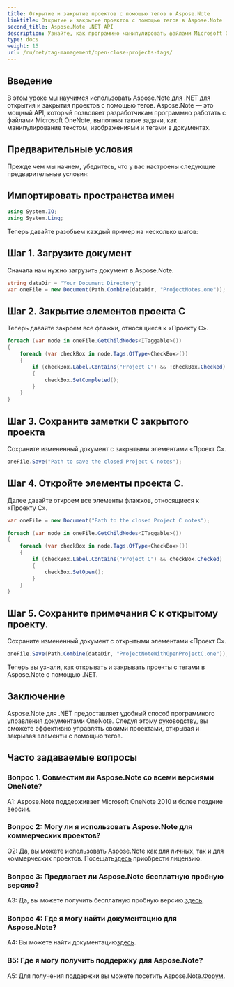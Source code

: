 ```yaml
---
title: Открытие и закрытие проектов с помощью тегов в Aspose.Note
linktitle: Открытие и закрытие проектов с помощью тегов в Aspose.Note
second_title: Aspose.Note .NET API
description: Узнайте, как программно манипулировать файлами Microsoft OneNote с помощью Aspose.Note для .NET. Эффективно открывайте и закрывайте проекты с помощью тегов.
type: docs
weight: 15
url: /ru/net/tag-management/open-close-projects-tags/
---
```

## Введение

В этом уроке мы научимся использовать Aspose.Note для .NET для открытия и закрытия проектов с помощью тегов. Aspose.Note — это мощный API, который позволяет разработчикам программно работать с файлами Microsoft OneNote, выполняя такие задачи, как манипулирование текстом, изображениями и тегами в документах.

## Предварительные условия

Прежде чем мы начнем, убедитесь, что у вас настроены следующие предварительные условия:

## Импортировать пространства имен

```csharp
using System.IO;
using System.Linq;
```

Теперь давайте разобьем каждый пример на несколько шагов:

## Шаг 1. Загрузите документ

Сначала нам нужно загрузить документ в Aspose.Note.

```csharp
string dataDir = "Your Document Directory";
var oneFile = new Document(Path.Combine(dataDir, "ProjectNotes.one"));
```

## Шаг 2. Закрытие элементов проекта C

Теперь давайте закроем все флажки, относящиеся к «Проекту C».

```csharp
foreach (var node in oneFile.GetChildNodes<ITaggable>())
{
    foreach (var checkBox in node.Tags.OfType<CheckBox>())
    {
        if (checkBox.Label.Contains("Project C") && !checkBox.Checked)
        {
            checkBox.SetCompleted();
        }
    }
}
```

## Шаг 3. Сохраните заметки C закрытого проекта

Сохраните измененный документ с закрытыми элементами «Проект C».

```csharp
oneFile.Save("Path to save the closed Project C notes");
```

## Шаг 4. Откройте элементы проекта C.

Далее давайте откроем все элементы флажков, относящиеся к «Проекту C».

```csharp
var oneFile = new Document("Path to the closed Project C notes");

foreach (var node in oneFile.GetChildNodes<ITaggable>())
{
    foreach (var checkBox in node.Tags.OfType<CheckBox>())
    {
        if (checkBox.Label.Contains("Project C") && checkBox.Checked)
        {
            checkBox.SetOpen();
        }
    }
}
```

## Шаг 5. Сохраните примечания C к открытому проекту.

Сохраните измененный документ с открытыми элементами «Проект C».

```csharp
oneFile.Save(Path.Combine(dataDir, "ProjectNoteWithOpenProjectC.one"));
```

Теперь вы узнали, как открывать и закрывать проекты с тегами в Aspose.Note с помощью .NET.

## Заключение

Aspose.Note для .NET предоставляет удобный способ программного управления документами OneNote. Следуя этому руководству, вы сможете эффективно управлять своими проектами, открывая и закрывая элементы с помощью тегов.

## Часто задаваемые вопросы

### Вопрос 1. Совместим ли Aspose.Note со всеми версиями OneNote?

A1: Aspose.Note поддерживает Microsoft OneNote 2010 и более поздние версии.

### Вопрос 2: Могу ли я использовать Aspose.Note для коммерческих проектов?

 О2: Да, вы можете использовать Aspose.Note как для личных, так и для коммерческих проектов. Посещать[здесь](https://purchase.aspose.com/buy) приобрести лицензию.

### Вопрос 3: Предлагает ли Aspose.Note бесплатную пробную версию?

A3: Да, вы можете получить бесплатную пробную версию.[здесь](https://releases.aspose.com/).

### Вопрос 4: Где я могу найти документацию для Aspose.Note?

 A4: Вы можете найти документацию[здесь](https://reference.aspose.com/note/net/).

### В5: Где я могу получить поддержку для Aspose.Note?

A5: Для получения поддержки вы можете посетить Aspose.Note.[Форум](https://forum.aspose.com/c/note/28).